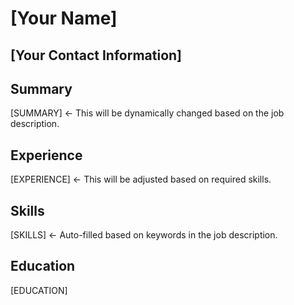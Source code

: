 # [Your Name]
## [Your Contact Information]

## Summary
[SUMMARY]  ← This will be dynamically changed based on the job description.

## Experience
[EXPERIENCE]  ← This will be adjusted based on required skills.

## Skills
[SKILLS]  ← Auto-filled based on keywords in the job description.

## Education
[EDUCATION]

